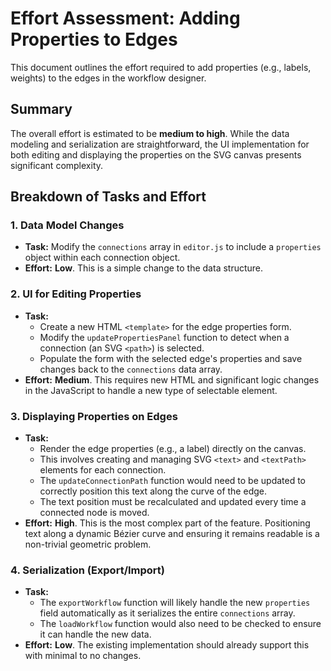 # Effort Assessment: Adding Properties to Edges

This document outlines the effort required to add properties (e.g., labels, weights) to the edges in the workflow designer.

## Summary

The overall effort is estimated to be **medium to high**. While the data modeling and serialization are straightforward, the UI implementation for both editing and displaying the properties on the SVG canvas presents significant complexity.

## Breakdown of Tasks and Effort

### 1. Data Model Changes
- **Task:** Modify the `connections` array in `editor.js` to include a `properties` object within each connection object.
- **Effort:** **Low**. This is a simple change to the data structure.

### 2. UI for Editing Properties
- **Task:**
    - Create a new HTML `<template>` for the edge properties form.
    - Modify the `updatePropertiesPanel` function to detect when a connection (an SVG `<path>`) is selected.
    - Populate the form with the selected edge's properties and save changes back to the `connections` data array.
- **Effort:** **Medium**. This requires new HTML and significant logic changes in the JavaScript to handle a new type of selectable element.

### 3. Displaying Properties on Edges
- **Task:**
    - Render the edge properties (e.g., a label) directly on the canvas.
    - This involves creating and managing SVG `<text>` and `<textPath>` elements for each connection.
    - The `updateConnectionPath` function would need to be updated to correctly position this text along the curve of the edge.
    - The text position must be recalculated and updated every time a connected node is moved.
- **Effort:** **High**. This is the most complex part of the feature. Positioning text along a dynamic Bézier curve and ensuring it remains readable is a non-trivial geometric problem.

### 4. Serialization (Export/Import)
- **Task:**
    - The `exportWorkflow` function will likely handle the new `properties` field automatically as it serializes the entire `connections` array.
    - The `loadWorkflow` function would also need to be checked to ensure it can handle the new data.
- **Effort:** **Low**. The existing implementation should already support this with minimal to no changes.
